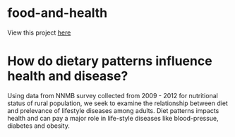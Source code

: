 # food-and-health

View this project [here](https://uravat.github.io/food-and-health/)

# How do dietary patterns influence health and disease? 

Using data from NNMB survey collected from 2009 - 2012 for nutritional status of rural population,  we seek to examine the relationship between diet and prelevance of lifestyle diseases among adults. Diet patterns impacts health and can pay a major role in life-style diseases like blood-pressue, diabetes and obesity. 

